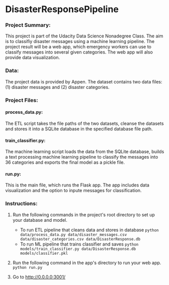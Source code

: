 # DisasterResponsePipeline

### Project Summary:
This project is part of the Udacity Data Science Nonadegree Class. The aim is to classifiy disaster messages using a machine learning pipeline. The project result will be a web app, which emergency workers can use to classify messages into several given categories. The web app will also provide data visualization.  


### Data:
The project data is provided by Appen. 
The dataset contains two data files: (1) disaster messages and (2) disaster categories.  


### Project Files:
#### process_data.py:
The ETL script takes the file paths of the two datasets, cleanse the datasets and stores it into a SQLite database in the specified database file path.

#### train_classifier.py: 
The machine learning script loads the data from the SQLite database, builds a text processing machine learning pipeline to classify the messages into 36 categories and exports the final model as a pickle file. 

#### run.py: 
This is the main file, which runs the Flask app. The app includes data visualization and the option to inpute messages for classification. 


### Instructions:
1. Run the following commands in the project's root directory to set up your database and model.

    - To run ETL pipeline that cleans data and stores in database
        `python data/process_data.py data/disaster_messages.csv data/disaster_categories.csv data/DisasterResponse.db`
    - To run ML pipeline that trains classifier and saves
        `python models/train_classifier.py data/DisasterResponse.db models/classifier.pkl`

2. Run the following command in the app's directory to run your web app.
    `python run.py`

3. Go to http://0.0.0.0:3001/
